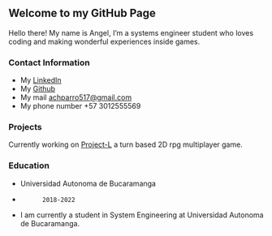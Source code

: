 ## Welcome to my GitHub Page

Hello there! My name is Angel, I’m a systems engineer student who loves coding and making wonderful experiences inside games.

### Contact Information


- My [LinkedIn](https://www.linkedin.com/in/angel-chaparro-301745219/)
- My [Github](https://github.com/Vessv)
- My mail achparro517@gmail.com
- My phone number +57 3012555569



### Projects

Currently working on [Project-L](https://github.com/Vessv/Project-L) a turn based 2D rpg multiplayer game.

### Education

- Universidad Autonoma de Bucaramanga
-           2018-2022
- I am currently a student in System Engineering at 
Universidad Autonoma de Bucaramanga.
